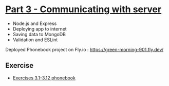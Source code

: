 # [Part 3 - Communicating with server](https://fullstackopen.com/en/part3)

- Node.js and Express
- Deploying app to internet
- Saving data to MongoDB
- Validation and ESLint

Deployed Phonebook project on Fly.io :
<https://green-morning-901.fly.dev/>

## Exercise

- [Exercises 3.1-3.12 phonebook](https://github.com/owenip/full-stack-open/tree/main/Part3/phonebook)
